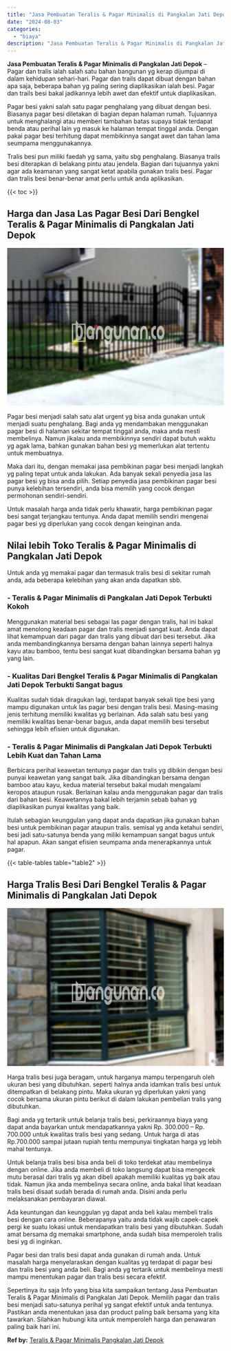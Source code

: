 ```yaml
---
title: "Jasa Pembuatan Teralis & Pagar Minimalis di Pangkalan Jati Depok"
date: "2024-08-03"
categories: 
  - "biaya"
description: "Jasa Pembuatan Teralis & Pagar Minimalis di Pangkalan Jati Depok. Sepertinya itu saja Info yang bisa kita sampaikan tentang Jasa Pembuatan Teralis & Pagar Mi..."
---
```


**Jasa Pembuatan Teralis & Pagar Minimalis di Pangkalan Jati Depok** – Pagar dan tralis ialah salah satu bahan bangunan yg kerap dijumpai di dalam kehidupan sehari-hari. Pagar dan trails dapat dibuat dengan bahan apa saja, beberapa bahan yg paling sering diaplikasikan ialah besi. Pagar dan trails besi bakal jadikannya lebih awet dan efektif untuk diaplikasikan.

Pagar besi yakni salah satu pagar penghalang yang dibuat dengan besi. Biasanya pagar besi diletakan di bagian depan halaman rumah. Tujuannya untuk menghalangi atau memberi tambahan batas supaya tidak terdapat benda atau perihal lain yg masuk ke halaman tempat tinggal anda. Dengan pakai pagar besi terhitung dapat membikinnya sangat awet dan tahan lama seumpama menggunakannya.

Tralis besi pun miliki faedah yg sama, yaitu sbg penghalang. Biasanya trails besi diterapkan di belakang pintu atau jendela. Bagian dari tujuannya yakni agar ada keamanan yang sangat ketat apabila gunakan tralis besi. Pagar dan tralis besi benar-benar amat perlu untuk anda aplikasikan.

{{< toc >}}

## Harga dan Jasa Las Pagar Besi Dari Bengkel Teralis & Pagar Minimalis di Pangkalan Jati Depok

![Jasa Pembuatan Teralis & Pagar Minimalis di Pangkalan Jati Depok](/images/pagar-minimalis-murah-67.png)

Pagar besi menjadi salah satu alat urgent yg bisa anda gunakan untuk menjadi suatu penghalang. Bagi anda yg mendambakan menggunakan pagar besi di halaman sekitar tempat tinggal anda, maka anda mesti membelinya. Namun jikalau anda membikinnya sendiri dapat butuh waktu yg agak lama, bahkan gunakan bahan besi yg memerlukan alat tertentu untuk membuatnya.

Maka dari itu, dengan memakai jasa pembikinan pagar besi menjadi langkah yg paling tepat untuk anda lakukan. Ada banyak sekali penyedia jasa las pagar besi yg bisa anda pilih. Setiap penyedia jasa pembikinan pagar besi punya kelebihan tersendiri, anda bisa memilih yang cocok dengan permohonan sendiri-sendiri.

Untuk masalah harga anda tidak perlu khawatir, harga pembikinan pagar besi sangat terjangkau tentunya. Anda dapat memilih sendiri mengenai pagar besi yg diperlukan yang cocok dengan keinginan anda.

## Nilai lebih Toko Teralis & Pagar Minimalis di Pangkalan Jati Depok

Untuk anda yg memakai pagar dan termasuk tralis besi di sekitar rumah anda, ada beberapa kelebihan yang akan anda dapatkan sbb.

### \- Teralis & Pagar Minimalis di Pangkalan Jati Depok Terbukti Kokoh

Menggunakan material besi sebagai las pagar dengan tralis, hal ini bakal amat menolong keadaan pagar dan tralis menjadi sangat kuat. Anda dapat lihat kemampuan dari pagar dan tralis yang dibuat dari besi tersebut. Jika anda membandingkannya bersama dengan bahan lainnya seperti halnya kayu atau bamboo, tentu besi sangat kuat dibandingkan bersama bahan yg yang lain.

### \- Kualitas Dari Bengkel Teralis & Pagar Minimalis di Pangkalan Jati Depok Terbukti Sangat bagus

Kualitas sudah tidak diragukan lagi, terdapat banyak sekali tipe besi yang mampu digunakan untuk las pagar besi dengan tralis besi. Masing-masing jenis terhitung memiliki kwalitas yg berlainan. Ada salah satu besi yang memiliki kwalitas benar-benar bagus, anda dapat memilih besi tersebut sehingga lebih efisien untuk digunakan.

### \- Teralis & Pagar Minimalis di Pangkalan Jati Depok Terbukti Lebih Kuat dan Tahan Lama

Berbicara perihal keawetan tentunya pagar dan tralis yg dibikin dengan besi punyai keawetan yang sangat baik. Jika dibandingkan bersama dengan bamboo atau kayu, kedua material tersebut bakal mudah mengalami keropos ataupun rusak. Berlainan kalau anda menggunakan pagar dan tralis dari bahan besi. Keawetannya bakal lebih terjamin sebab bahan yg diaplikasikan punyai kwalitas yang baik.

Itulah sebagian keunggulan yang dapat anda dapatkan jika gunakan bahan besi untuk pembikinan pagar ataupun tralis. semisal yg anda ketahui sendiri, besi jadi satu-satunya benda yang miliki kemampuan sangat bagus untuk hal apapun. Akan sangat efisien seumpama anda menerapkannya untuk pagar.

{{< table-tables table="table2" >}}

## Harga Tralis Besi Dari Bengkel Teralis & Pagar Minimalis di Pangkalan Jati Depok

![Jasa Pembuatan Teralis & Pagar Minimalis di Pangkalan Jati Depok](/images/teralis-minimalis-murah-08.png)

Harga tralis besi juga beragam, untuk harganya mampu terpengaruh oleh ukuran besi yang dibutuhkan. seperti halnya anda idamkan tralis besi untuk ditempatkan di belakang pintu. Maka ukuran yg diperlukan yakni yang cocok bersama ukuran pintu berikut di dalam lakukan pembelian tralis yang dibutuhkan.

Bagi anda yg tertarik untuk belanja tralis besi, perkiraannya biaya yang dapat anda bayarkan untuk mendapatkannya yakni Rp. 300.000 – Rp. 700.000 untuk kwalitas tralis besi yang sedang. Untuk harga di atas Rp.700.000 sampai jutaan rupiah tentu mempunyai tingkatan harga yg lebih mahal tentunya.

Untuk belanja tralis besi bisa anda beli di toko terdekat atau membelinya dengan online. Jika anda membeli di toko langsung dapat bisa mengecek mutu berasal dari tralis yg akan dibeli apakah memiliki kualitas yg baik atau tidak. Namun jika anda membelinya secara online, anda bakal lihat keadaan tralis besi disaat sudah berada di rumah anda. Disini anda perlu melaksanakan pembayaran diawal.

Ada keuntungan dan keunggulan yg dapat anda beli kalau membeli tralis besi dengan cara online. Beberapanya yaitu anda tidak wajib capek-capek pergi ke suatu lokasi untuk mendapatkan tralis besi yang dibutuhkan. Sudah amat bersama dg memakai smartphone, anda sudah bisa memperoleh tralis besi yg di inginkan.

Pagar besi dan tralis besi dapat anda gunakan di rumah anda. Untuk masalah harga menyelaraskan dengan kualitas yg terdapat di pagar besi dan tralis besi yang anda beli. Bagi anda yg tertarik untuk membelinya mesti mampu menentukan pagar dan tralis besi secara efektif.

Sepertinya itu saja Info yang bisa kita sampaikan tentang Jasa Pembuatan Teralis & Pagar Minimalis di Pangkalan Jati Depok. Memilih pagar dan tralis besi menjadi satu-satunya perihal yg sangat efektif untuk anda tentunya. Pastikan anda menentukan jasa dan product paling baik bersama yang kita tawarkan. Silahkan hubungi kita untuk memperoleh harga dan penawaran paling baik hari ini.

**Ref by:** [Teralis & Pagar Minimalis Pangkalan Jati Depok](https://id.wikipedia.org/wiki/Teralis)
